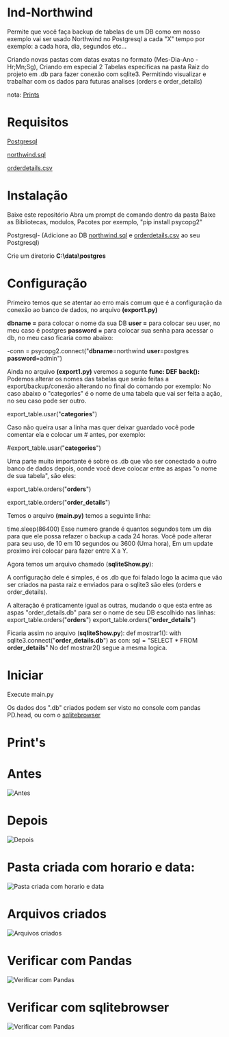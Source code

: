# Ind-Northwind

Permite que você faça backup de tabelas de um DB como em nosso exemplo vai ser usado Northwind no Postgresql a cada "X" tempo por exemplo: a cada hora, dia, segundos etc...

Criando novas pastas com datas exatas no  formato (Mes-Dia-Ano - Hr;Mn;Sg), Criando em especial 2 Tabelas especificas na pasta Raiz do projeto em .db para fazer conexão com sqlite3.
Permitindo visualizar e trabalhar com os dados para futuras analises (orders e order_details)

nota: [Prints](https://github.com/DevVictorr/Ind-Northwind#prints)

# Requisitos
[Postgresql](https://www.postgresql.org/)

[northwind.sql](https://github.com/DevVictorr/Ind-Northwind/tree/master/arquivos_necessarios)

[orderdetails.csv](https://github.com/DevVictorr/Ind-Northwind/tree/master/arquivos_necessarios)

# Instalação
Baixe este repositório
Abra um prompt de comando dentro da pasta
Baixe as Bibliotecas, modulos, Pacotes por exemplo, "pip install psycopg2"

Postgresql- (Adicione ao DB [northwind.sql](https://github.com/DevVictorr/Ind-Northwind/tree/master/arquivos_necessarios) e [orderdetails.csv](https://github.com/DevVictorr/Ind-Northwind/tree/master/arquivos_necessarios) ao seu Postgresql)

Crie um diretorio **C:\data\postgres**


# Configuração
Primeiro temos que se atentar ao erro mais comum que é a configuração da conexão ao  banco de dados, no arquivo **(export1.py)**

**dbname =**    para colocar o nome da sua DB
**user =**     para colocar seu user, no meu caso é postgres
**password =** para colocar sua senha para acessar o   db, no meu caso ficaria como abaixo:

-conn = psycopg2.connect("**dbname**=northwind **user**=postgres **password**=admin")

Ainda no arquivo **(export1.py)** veremos a segunte **func: DEF back():**
Podemos alterar os nomes das tabelas que serão feitas a export/backup/conexão alterando no final do comando por exemplo:
No caso abaixo o "categories" é o nome de uma tabela que vai ser feita a ação, no seu caso pode ser outro. 

export_table.usar("**categories**")

 Caso não queira usar a linha mas quer deixar guardado você pode comentar ela e colocar um # antes, por exemplo:
 
 #export_table.usar("**categories**")
 
 Uma parte muito importante é sobre os .db que vão ser conectado a outro banco de dados depois, oonde você deve colocar entre as aspas "o nome de sua tabela",
 são eles:
 
 export_table.orders("**orders**")
 
 export_table.orders("**order_details**")
 
 
Temos o arquivo **(main.py)** temos a seguinte linha:

 time.sleep(86400) Esse numero grande é quantos segundos tem um dia para que ele possa refazer o backup a cada 24 horas. Você pode alterar
 para seu uso, de 10 em 10 segundos ou 3600 (Uma hora), Em um update proximo irei colocar para fazer entre X a Y.
 
Agora temos um arquivo chamado (**sqliteShow.py**):

A configuração dele é simples, é os .db que foi falado logo la acima que vão ser criados na pasta raiz e enviados para o sqlite3 são eles (orders e order_details).

A alteração é praticamente igual as outras, mudando o que esta entre as aspas "order_details.db" para ser o nome de seu DB escolhido nas linhas:
 export_table.orders("**orders**")
 export_table.orders("**order_details**")

Ficaria assim no arquivo (**sqliteShow.py**):
def mostrar1():
with sqlite3.connect("**order_details.db**") as con:
sql = "SELECT * FROM **order_details**"
No def mostrar2() segue a mesma logica.

# Iniciar

Execute main.py

Os dados dos ".db" criados podem ser visto no console com pandas PD.head, ou com o  [sqlitebrowser](https://sqlitebrowser.org/)


# Print's

# Antes
![Antes](https://i.imgur.com/ayRvWXu.png)

# Depois
![Depois](https://i.imgur.com/zCQD8Xd.png)

# Pasta criada com horario e data:
![Pasta criada com horario e data](https://i.imgur.com/43JaJiK.png)

# Arquivos criados
![Arquivos criados](https://i.imgur.com/r4VeouD.png)

# Verificar com Pandas
![Verificar com Pandas](https://i.imgur.com/biPez7Q.png)

# Verificar com sqlitebrowser
![Verificar com Pandas](https://i.imgur.com/TME1kH9.png)







 
 
 
 
 
 
 
 
 
 
